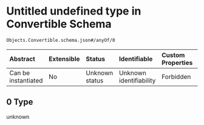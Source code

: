 # Untitled undefined type in Convertible Schema

```txt
Objects.Convertible.schema.json#/anyOf/0
```



| Abstract            | Extensible | Status         | Identifiable            | Custom Properties | Additional Properties | Access Restrictions | Defined In                                                                            |
| :------------------ | :--------- | :------------- | :---------------------- | :---------------- | :-------------------- | :------------------ | :------------------------------------------------------------------------------------ |
| Can be instantiated | No         | Unknown status | Unknown identifiability | Forbidden         | Allowed               | none                | [Convertible.schema.json*](../objects/Convertible.schema.json "open original schema") |

## 0 Type

unknown
